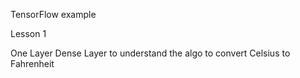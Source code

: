 TensorFlow example

Lesson 1

One Layer Dense Layer to understand the algo to convert Celsius to Fahrenheit
